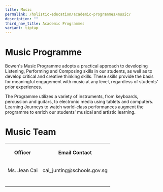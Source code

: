 ```yaml
---
title: Music
permalink: /holistic-education/academic-programmes/music/
description: ""
third_nav_title: Academic Programmes
variant: tiptap
---
```

<h1>Music Programme</h1>
<p>Bowen's Music Programme adopts a practical approach to developing Listening,
Performing and Composing skills in our students, as well as to develop
critical and creative thinking skills. These skills provide the basis for
meaningful engagement with music at any level, regardless of students'
prior experiences.&nbsp;</p>
<p>The Programme utilizes a variety of instruments, from keyboards, percussion
and guitars, to electronic media using tablets and computers. Learning
Journeys to watch world-class performances augment the programme to enrich
our students' musical and artistic learning.</p>
<h1>Music Team</h1>
<table style="minWidth: 50px">
<colgroup>
<col>
<col>
</colgroup>
<tbody>
<tr>
<th rowspan="1" colspan="1">
<p>Officer</p>
</th>
<th rowspan="1" colspan="1">
<p>Email Contact</p>
</th>
</tr>
<tr>
<td rowspan="1" colspan="1">
<p>Ms. Jean Cai</p>
</td>
<td rowspan="1" colspan="1">
<p>cai_junting@schools.gov.sg</p>
</td>
</tr>
<tr>
<td rowspan="1" colspan="1">
<p></p>
</td>
<td rowspan="1" colspan="1">
<p></p>
</td>
</tr>
</tbody>
</table>
<p></p>